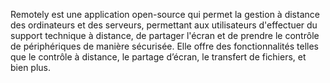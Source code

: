 Remotely est une application open-source qui permet la gestion à distance des ordinateurs et des serveurs, permettant aux utilisateurs d'effectuer du support technique à distance, de partager l'écran et de prendre le contrôle de périphériques de manière sécurisée. Elle offre des fonctionnalités telles que le contrôle à distance, le partage d’écran, le transfert de fichiers, et bien plus.

